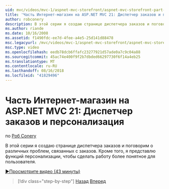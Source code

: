 ```yaml
---
uid: mvc/videos/mvc-1/aspnet-mvc-storefront/aspnet-mvc-storefront-part-21-order-manager-and-personalization
title: 'Часть Интернет-магазин на ASP.NET MVC 21: Диспетчер заказов и персонализация | Документация Майкрософт'
author: robconery
description: В этой серии я создаю странице диспетчера заказов и поговорим о различных проблем, связанных с заказов. Кроме того, я представлю функциональных возможностей персонализации...
ms.author: riande
ms.date: 10/16/2008
ms.assetid: f1490fdc-ee7d-4fee-a4e5-25d141d88478
msc.legacyurl: /mvc/videos/mvc-1/aspnet-mvc-storefront/aspnet-mvc-storefront-part-21-order-manager-and-personalization
msc.type: video
ms.openlocfilehash: eedb78dcb6ffafc23277921d57ade0a7c9c04a88
ms.sourcegitcommit: 45ac74e400f9f2b7dbded66297730f6f14a4eb25
ms.translationtype: MT
ms.contentlocale: ru-RU
ms.lasthandoff: 08/16/2018
ms.locfileid: "41829496"
---
```

<a name="aspnet-mvc-storefront-part-21-order-manager-and-personalization"></a>Часть Интернет-магазин на ASP.NET MVC 21: Диспетчер заказов и персонализация
====================
по [Роб Conery](https://github.com/robconery)

В этой серии я создаю странице диспетчера заказов и поговорим о различных проблем, связанных с заказов. Кроме того, я представлю функций персонализации, чтобы сделать работу более понятное для пользователя.

[&#9654;Просмотрите видео (43 минуты)](https://channel9.msdn.com/Blogs/ASP-NET-Site-Videos/aspnet-mvc-storefront-part-21-order-manager-and-personalization)

> [!div class="step-by-step"]
> [Назад](aspnet-mvc-storefront-part-20-logging.md)
> [Вперед](aspnet-mvc-storefront-part-22-restructuring-rerouting-and-paypal.md)
